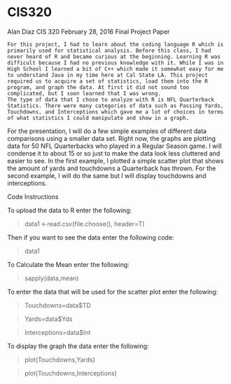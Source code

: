 # CIS320
Alan Diaz 
CIS 320 
February 28, 2016 
Final Project Paper 

	For this project, I had to learn about the coding language R which is primarily used for statistical analysis. Before this class, I had never heard of R and became curious at the beginning. Learning R was difficult because I had no previous knowledge with it. While I was in High School I learned a bit of C++ which made it somewhat easy for me to understand Java in my time here at Cal State LA. This project required us to acquire a set of statistics, load them into the R program, and graph the data. At first it did not sound too complicated, but I soon learned that I was wrong. 
	The type of data that I chose to analyze with R is NFL Quarterback Statistics. There were many categories of data such as Passing Yards, Touchdowns, and Interceptions which gave me a lot of choices in terms of what statistics I could manipulate and show in a graph.
For the presentation, I will do a few simple examples of different data comparisons using a smaller data set. Right now, the graphs are plotting data for 50 NFL Quarterbacks who played in a Regular Season game. I will condense it to about 15 or so just to make the data look less cluttered and easier to see. In the first example, I plotted a simple scatter plot that shows the amount of yards and touchdowns a Quarterback has thrown. For the second example, I will do the same but I will display touchdowns and interceptions. 

Code Instructions

To upload the data to R enter the following:

> data1 <-read.csv(file.choose(), header=T)

Then if you want to see the data enter the following code:

> data1

To Calculate the Mean enter the following:

>sapply(data,mean)

To enter the data that will be used for the scatter plot enter the following:

>Touchdowns=data$TD

>Yards=data$Yds

>Interceptions=data$Int

To display the graph the data enter the following:

>plot(Touchdowns,Yards)

>plot(Touchdowns,Interceptions)
